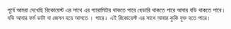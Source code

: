 পূর্বে আমরা দেখেছি রিকোয়েস্ট এর সাথে এর প্যারামিটার থাকতে পারে হেডারি থাকতে পারে আবার বডি থাকতে পারে। বডি আবার ফর্ম ডাটা বা জেসন হয়ে আসতে । পারে। এই রিকোয়েস্ট এর সাথে আবার কুকি যুক্ত হতে পারে।
